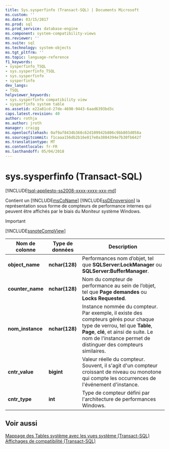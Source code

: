```yaml
---
title: Sys.sysperfinfo (Transact-SQL) | Documents Microsoft
ms.custom: ''
ms.date: 03/15/2017
ms.prod: sql
ms.prod_service: database-engine
ms.component: system-compatibility-views
ms.reviewer: ''
ms.suite: sql
ms.technology: system-objects
ms.tgt_pltfrm: ''
ms.topic: language-reference
f1_keywords:
- sysperfinfo_TSQL
- sys.sysperfinfo_TSQL
- sys.sysperfinfo
- sysperfinfo
dev_langs:
- TSQL
helpviewer_keywords:
- sys.sysperfinfo compatibility view
- sysperfinfo system table
ms.assetid: e22a81cd-27de-4690-9443-6aad6393bd3c
caps.latest.revision: 40
author: rothja
ms.author: jroth
manager: craigg
ms.openlocfilehash: 0af9af8434b368c62d109942b806c9bb803d058a
ms.sourcegitcommit: f1caaa156db2b16e817e0a3884394e7b30fb642f
ms.translationtype: MT
ms.contentlocale: fr-FR
ms.lasthandoff: 05/04/2018
---
```

# <a name="syssysperfinfo-transact-sql"></a>sys.sysperfinfo (Transact-SQL)
[!INCLUDE[tsql-appliesto-ss2008-xxxx-xxxx-xxx-md](../../includes/tsql-appliesto-ss2008-xxxx-xxxx-xxx-md.md)]

  Contient un [!INCLUDE[msCoName](../../includes/msconame-md.md)] [!INCLUDE[ssDEnoversion](../../includes/ssdenoversion-md.md)] la représentation sous forme de compteurs de performance internes qui peuvent être affichés par le biais du Moniteur système Windows.  
  
> [!IMPORTANT]  
>  [!INCLUDE[ssnoteCompView](../../includes/ssnotecompview-md.md)]  
  
|Nom de colonne|Type de données| Description|  
|-----------------|---------------|-----------------|  
|**object_name**|**nchar(128)**|Performances nom d’objet, tel que **SQLServer:LockManager** ou **SQLServer:BufferManager**.|  
|**counter_name**|**nchar(128)**|Nom du compteur de performance au sein de l’objet, tel que **Page demandes** ou **Locks Requested**.|  
|**nom_instance**|**nchar(128)**|Instance nommée du compteur. Par exemple, il existe des compteurs gérés pour chaque type de verrou, tel que **Table**, **Page**, **clé**, et ainsi de suite. Le nom de l'instance permet de distinguer des compteurs similaires.|  
|**cntr_value**|**bigint**|Valeur réelle du compteur. Souvent, il s'agit d'un compteur croissant de niveau ou monotone qui compte les occurrences de l'événement d'instance.|  
|**cntr_type**|**int**|Type de compteur défini par l'architecture de performances Windows.|  
  
## <a name="see-also"></a>Voir aussi  
 [Mappage des Tables système avec les vues système &#40;Transact-SQL&#41;](../../relational-databases/system-tables/mapping-system-tables-to-system-views-transact-sql.md)   
 [Affichages de compatibilité &#40;Transact-SQL&#41;](~/relational-databases/system-compatibility-views/system-compatibility-views-transact-sql.md)  
  
  
